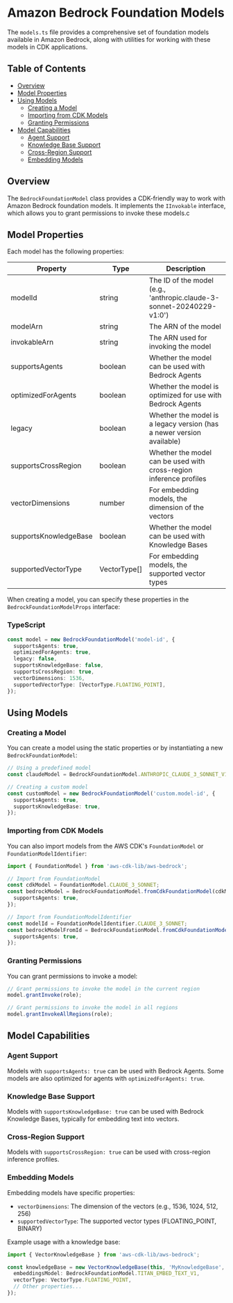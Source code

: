 # Amazon Bedrock Foundation Models

The `models.ts` file provides a comprehensive set of foundation models available in Amazon Bedrock, along with utilities for working with these models in CDK applications.

## Table of Contents

- [Overview](#overview)
- [Model Properties](#model-properties)
- [Using Models](#using-models)
  - [Creating a Model](#creating-a-model)
  - [Importing from CDK Models](#importing-from-cdk-models)
  - [Granting Permissions](#granting-permissions)
- [Model Capabilities](#model-capabilities)
  - [Agent Support](#agent-support)
  - [Knowledge Base Support](#knowledge-base-support)
  - [Cross-Region Support](#cross-region-support)
  - [Embedding Models](#embedding-models)

## Overview

The `BedrockFoundationModel` class provides a CDK-friendly way to work with Amazon Bedrock foundation models. It implements the `IInvokable` interface, which allows you to grant permissions to invoke these models.c

## Model Properties

Each model has the following properties:

| Property | Type | Description |
|----------|------|-------------|
| modelId | string | The ID of the model (e.g., 'anthropic.claude-3-sonnet-20240229-v1:0') |
| modelArn | string | The ARN of the model |
| invokableArn | string | The ARN used for invoking the model |
| supportsAgents | boolean | Whether the model can be used with Bedrock Agents |
| optimizedForAgents | boolean | Whether the model is optimized for use with Bedrock Agents |
| legacy | boolean | Whether the model is a legacy version (has a newer version available) |
| supportsCrossRegion | boolean | Whether the model can be used with cross-region inference profiles |
| vectorDimensions | number | For embedding models, the dimension of the vectors |
| supportsKnowledgeBase | boolean | Whether the model can be used with Knowledge Bases |
| supportedVectorType | VectorType[] | For embedding models, the supported vector types |

When creating a model, you can specify these properties in the `BedrockFoundationModelProps` interface:

### TypeScript

```ts
const model = new BedrockFoundationModel('model-id', {
  supportsAgents: true,
  optimizedForAgents: true,
  legacy: false,
  supportsKnowledgeBase: false,
  supportsCrossRegion: true,
  vectorDimensions: 1536,
  supportedVectorType: [VectorType.FLOATING_POINT],
});
```

## Using Models

### Creating a Model

You can create a model using the static properties or by instantiating a new `BedrockFoundationModel`:

```ts
// Using a predefined model
const claudeModel = BedrockFoundationModel.ANTHROPIC_CLAUDE_3_SONNET_V1_0;

// Creating a custom model
const customModel = new BedrockFoundationModel('custom.model-id', {
  supportsAgents: true,
  supportsKnowledgeBase: true,
});
```

### Importing from CDK Models

You can also import models from the AWS CDK's `FoundationModel` or `FoundationModelIdentifier`:

```ts
import { FoundationModel } from 'aws-cdk-lib/aws-bedrock';

// Import from FoundationModel
const cdkModel = FoundationModel.CLAUDE_3_SONNET;
const bedrockModel = BedrockFoundationModel.fromCdkFoundationModel(cdkModel, {
  supportsAgents: true,
});

// Import from FoundationModelIdentifier
const modelId = FoundationModelIdentifier.CLAUDE_3_SONNET;
const bedrockModelFromId = BedrockFoundationModel.fromCdkFoundationModelId(modelId, {
  supportsAgents: true,
});
```

### Granting Permissions

You can grant permissions to invoke a model:

```ts
// Grant permissions to invoke the model in the current region
model.grantInvoke(role);

// Grant permissions to invoke the model in all regions
model.grantInvokeAllRegions(role);
```

## Model Capabilities

### Agent Support

Models with `supportsAgents: true` can be used with Bedrock Agents. Some models are also optimized for agents with `optimizedForAgents: true`.

### Knowledge Base Support

Models with `supportsKnowledgeBase: true` can be used with Bedrock Knowledge Bases, typically for embedding text into vectors.

### Cross-Region Support

Models with `supportsCrossRegion: true` can be used with cross-region inference profiles.

### Embedding Models

Embedding models have specific properties:

- `vectorDimensions`: The dimension of the vectors (e.g., 1536, 1024, 512, 256)
- `supportedVectorType`: The supported vector types (FLOATING_POINT, BINARY)

Example usage with a knowledge base:

```ts
import { VectorKnowledgeBase } from 'aws-cdk-lib/aws-bedrock';

const knowledgeBase = new VectorKnowledgeBase(this, 'MyKnowledgeBase', {
  embeddingsModel: BedrockFoundationModel.TITAN_EMBED_TEXT_V1,
  vectorType: VectorType.FLOATING_POINT,
  // Other properties...
});
``` 